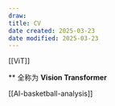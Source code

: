 ```yaml
---
draw:
title: CV
date created: 2025-03-23
date modified: 2025-03-23
---
```


[[ViT]]

** 全称为 **Vision Transformer**

[[AI-basketball-analysis]]
